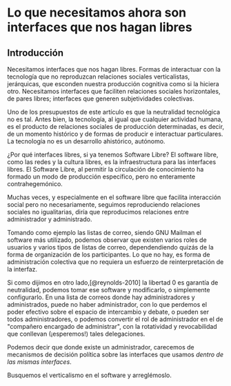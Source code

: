 Lo que necesitamos ahora son interfaces que nos hagan libres
============================================================

Introducción
------------

Necesitamos interfaces que nos hagan libres. Formas de interactuar con la
tecnología que no reproduzcan relaciones sociales verticalistas, jerárquicas,
que esconden nuestra producción cognitiva como si la hiciera otro. Necesitamos
interfaces que faciliten relaciones sociales horizontales, de pares libres;
interfaces que generen subjetividades colectivas.

Uno de los presupuestos de este artículo es que la neutralidad tecnológica no
es tal. Antes bien, la tecnología, al igual que cualquier actividad humana, es
el producto de relaciones sociales de producción determinadas, es decir, de un
momento histórico y de formas de producir e interactuar particulares. La
tecnología no es un desarrollo ahistórico, autónomo.

¿Por qué interfaces libres, si ya tenemos Software Libre? El software libre,
como las redes y la cultura libres, es la infraestructura para las interfaces
libres. El Software Libre, al permitir la circulación de conocimiento ha
formado un modo de producción específico, pero no enteramente contrahegemónico.

Muchas veces, y especialmente en el software libre que facilita interacción
social pero no necesariamente, seguimos reproduciendo relaciones sociales no
igualitarias, diría que reproducimos relaciones entre administrador
y administrado.

Tomando como ejemplo las listas de correo, siendo GNU Mailman el software más
utilizado, podemos observar que existen varios roles de usuarios y varios tipos
de listas de correo, dependendiendo quizás de la forma de organización de los
participantes. Lo que no hay, es forma de administración colectiva que no
requiera un esfuerzo de reinterpretación de la interfaz.

Si como dijimos en otro lado,[@reynolds-2010] la libertad 0 es garantía de
neutralidad, podemos tomar ese software y modificarlo, o simplemente
configurarlo. En una lista de correos donde hay administradores
y administrados, puede no haber administrador, con lo que perdemos el poder
efectivo sobre el espacio de intercambio y debate, o pueden ser todos
administradores, o podemos convertir el rol de administrador en el de
"compañero encargado de administrar", con la rotatividad y revocabilidad que
conllevan (¡esperemos!) tales delegaciones.

Podemos decir que donde existe un administrador, carecemos de mecanismos de
decisión política sobre las interfaces que usamos _dentro de las mismas
interfaces_.

Busquemos el verticalismo en el software y arreglémoslo.
